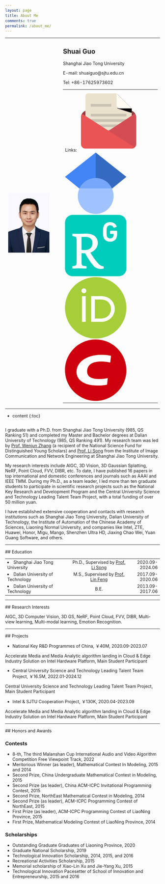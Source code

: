 ```yaml
---
layout: page
title: About Me
comments: true
permalink: /about_me/
---
```

<!-- 照片和基本信息 -->
<body>
    <table border="0">
      <tr>
        <td width="30%" align="right">
          <img src="/images/head.png"> 
        </td>
        <td width="6%" align="center">
          <!-- 如果这个单元格是空的，确保它的存在是有意义的 -->
        </td>
        <td width="64%" align="left">
          <h2>Shuai Guo</h2>
          <p>Shanghai Jiao Tong University</p>
          <p>E-mail: shuaiguo@sjtu.edu.cn</p>
          <p>Tel: +86-17625973602</p>
          <table border="0">
            <tr>
              <td align="left" colspan="3"> <!-- 合并列以简化布局 -->
                Links: 
                <a href="mailto:{{ site.email }}">
                  <!-- 确保电子邮件链接是直接指定的 -->
                  <span class="icon">
                    <svg t="1708346904115" class="icon" viewBox="0 0 1024 1024" version="1.1" xmlns="http://www.w3.org/2000/svg" p-id="7073" width="200" height="200"><path d="M848.76288 333.62432H164.99712C99.32288 333.62432 46.08 386.87232 46.08 452.54144v297.28768c0 65.67424 53.24288 118.92224 118.91712 118.92224h683.77088c65.66912 0 118.91712-53.24288 118.91712-118.92224V452.54144c-0.00512-65.66912-53.248-118.91712-118.92224-118.91712z" fill="#96383D" p-id="7074"></path><path d="M639.8208 51.2h-474.8288a44.58496 44.58496 0 0 0-44.59008 44.59008v609.44896a44.57984 44.57984 0 0 0 44.59008 44.59008h683.776a44.58496 44.58496 0 0 0 44.59008-44.59008V304.73728L639.8208 51.2z" fill="#EBE2CE" p-id="7075"></path><path d="M551.4752 229.57568H209.59232v44.59008h341.88288v-44.59008zM209.59232 794.42432h594.58048v-44.5952H209.59232v44.5952z m0-89.18528h594.58048v-44.5952H209.59232v44.5952z m0-178.37568h594.58048v-44.5952H209.59232v44.5952z m0 89.18528h594.58048v-44.59008H209.59232v44.59008z m0-222.96576v44.59008h594.58048v-44.59008H209.59232z" fill="#C9C1B1" p-id="7076"></path><path d="M941.83936 393.31328L75.60704 955.02848c12.89216 10.93632 29.29664 17.77152 47.44192 17.77152H893.5936c40.91904 0 74.09152-33.4592 74.09152-74.74688V449.60768c-0.00512-22.58432-10.14784-42.58816-25.84576-56.2944z" fill="#D54D54" p-id="7077"></path><path d="M71.99232 396.5696C56.25344 410.18368 46.08 430.08512 46.08 452.54144v445.93152C46.08 939.53024 79.34976 972.8 120.40192 972.8h772.95104c18.20672 0 34.65216-6.79424 47.56992-17.664L71.99232 396.5696z" fill="#EA5455" p-id="7078"></path><path d="M655.52384 66.90816v236.8l237.82912 74.89024V304.73728z" fill="" p-id="7079"></path><path d="M640.66048 52.0448v207.2576a44.58496 44.58496 0 0 0 44.5952 44.5952h207.2576l-251.8528-251.8528z" fill="#FFFBF2" p-id="7080"></path></svg>
                  </span> 
                </a>
                <a href="https://scholar.google.com/citations?user=ZMlpuqsAAAAJ&hl=zh-CN">
                    <span class="icon">
                        <svg t="1708344022368" class="icon" viewBox="0 0 1024 1024" version="1.1" xmlns="http://www.w3.org/2000/svg" p-id="1467" width="200" height="200"><path d="M512 822.24L0 405.334 512 0z" fill="#4285F4" p-id="1468"></path><path d="M512 822.24l512-416.906L512 0z" fill="#356AC3" p-id="1469"></path><path d="M512 725.334m-298.666 0a298.666 298.666 0 1 0 597.332 0 298.666 298.666 0 1 0-597.332 0Z" fill="#A0C3FF" p-id="1470"></path><path d="M242.074 597.334c47.936-100.906 150.784-170.668 269.926-170.668s221.99 69.762 269.926 170.668H242.074z" fill="#76A7FA" p-id="1471"></path></svg>
                    </span> 
                </a>
                <a href="https://www.researchgate.net/profile/Shuai-Guo-15">
                    <span class="icon">
                        <svg t="1708346022026" class="icon" viewBox="0 0 1024 1024" version="1.1" xmlns="http://www.w3.org/2000/svg" p-id="2496" width="200" height="200"><path d="M334.624 587.104a612.576 612.576 0 0 1-58.88-2.208v-216.224c11.232-0.768 24.8-1.152 41.856-1.28l25.216-0.096c73.568 0 114.976 37.92 114.976 106.24 0 69.216-47.008 113.536-123.136 113.536zM896.032 0h-768a128 128 0 0 0-128 128v768a128 128 0 0 0 128 128h768a128 128 0 0 0 128-128V128a128 128 0 0 0-128-128z m-249.6 888.8l-3.808 5.76c-10.752 4.896-27.872 7.84-44.288 7.84-52.48 0-96.672-20.224-126.24-55.808-35.2-40.576-87.52-118.144-136.704-205.824-28.32 0-38.912-0.224-52.608-0.896l-6.912-0.512v144.8c0 48.768 7.84 61.92 31.616 65.504l47.104 6.4 5.536 6.4v26.336l-6.656 6.4a3323.68 3323.68 0 0 0-115.712-2.688c-24.448 0-49.888 0.64-79.584 1.632l-29.792 1.12-6.56-6.4v-26.368l5.248-6.272 34.4-6.4c24.064-4.576 32-17.44 32-65.408V426.272c0-47.968-7.936-60.896-31.872-65.44l-34.464-6.432-5.504-6.176v-26.368l6.656-6.4c52.512 1.504 105.088 1.312 157.568-0.48 31.616-0.928 50.56-1.312 73.312-1.312 114.464 0 188.544 55.68 188.544 155.392 0 70.4-53.376 138.656-124.544 159.456 39.296 68.512 88.672 135.84 132.768 184.192 26.208 28.288 56.704 46.08 84.096 46.08l6.4 6.4z m223.616-586.464c0 19.36-0.352 28.576-1.44 38.816a172.384 172.384 0 0 1-5.76 30.688c-7.936 24.576-20.608 42.24-39.904 55.424-19.2 13.088-43.808 20.192-70.4 20.192-27.232 0-50.4-6.272-69.376-18.912-19.104-12.672-32.8-31.584-40.96-56.32a104.288 104.288 0 0 1-3.84-14.688 283.872 283.872 0 0 1-4.096-40.672 1036.544 1036.544 0 0 1 0-64.64c0.48-13.6 1.824-27.232 4.192-40.608a99.84 99.84 0 0 1 3.808-14.688c8.192-24.8 21.888-43.648 40.992-56.32 18.976-12.672 42.24-18.944 69.472-18.944 13.984 0 26.656 1.664 38.048 4.96 11.36 3.328 21.504 7.84 30.432 13.728s16.512 12.672 22.912 20.48c6.304 7.68 11.52 16 15.456 24.352 3.104 5.536 1.92 11.52-4.48 15.36l-32.416 13.28c-5.984 3.328-12.032 1.152-14.976-4.736-7.936-14.56-13.568-21.536-22.016-26.88a55.232 55.232 0 0 0-32.896-8.672c-14.72 0-21.504 2.272-32.384 9.952a53.504 53.504 0 0 0-21.152 28.704c-2.4 7.296-3.84 14.848-4.352 22.528a824.832 824.832 0 0 0 0 99.84c0.512 7.68 1.952 15.232 4.352 22.528 2.784 10.592 9.472 19.712 18.688 25.6a58.56 58.56 0 0 0 34.912 10.016c12.448 0.352 24.704-3.104 35.2-9.856 8.576-5.792 14.88-14.368 17.824-24.32l1.792-6.24c1.12-3.968 2.016-8.032 2.656-12.128 0.896-5.536 1.12-10.24 1.12-22.56h-49.376l-0.128-0.224c-6.528 0-10.88-4.352-10.88-10.88v-30.08c0-6.432 4.352-10.88 10.88-10.88h97.28c6.432 0 10.88 4.448 10.88 10.88z" fill="#00CCBB" p-id="2497"></path></svg>
                    </span> 
                </a>
                <a href="https://orcid.org/0000-0001-9102-6545">
                    <span class="icon">
                        <svg t="1708347159499" class="icon" viewBox="0 0 1024 1024" version="1.1" xmlns="http://www.w3.org/2000/svg" p-id="8920" width="200" height="200"><path d="M512 0C229.216 0 0 229.216 0 512s229.216 512 512 512 512-229.216 512-512S794.784 0 512 0zM314.4 186.784c22.4 0 40.416 18.4 40.416 40.416s-18.016 40.416-40.416 40.416a40.544 40.544 0 0 1-40.416-40.384c0-22.4 18.016-40.416 40.416-40.416z m-30.784 129.632h61.6v428.416H283.616z m151.968 0h166.4c158.368 0 228 113.184 228 214.4 0 109.984-86.016 214.4-227.2 214.4h-167.2z m61.6 55.584v317.6H595.2c139.616 0 171.616-105.984 171.616-158.816 0-86.016-54.784-158.816-174.816-158.816z" fill="#A6CE39" p-id="8921"></path></svg>
                    </span> 
                </a>  
                <a href="https://blog.csdn.net/qq_30565883?type=blog">
                    <span class="icon">
                        <svg t="1708346213000" class="icon" viewBox="0 0 1024 1024" version="1.1" xmlns="http://www.w3.org/2000/svg" p-id="3495" width="200" height="200"><path d="M512 0c282.784 0 512 229.216 512 512s-229.216 512-512 512S0 794.784 0 512 229.216 0 512 0z m189.952 752l11.2-108.224c-31.904 9.536-100.928 16.128-147.712 16.128-134.464 0-205.728-47.296-195.328-146.304 11.584-110.688 113.152-145.696 232.64-145.696 54.784 0 122.432 8.8 151.296 18.336L768 272.704C724.544 262.24 678.272 256 599.584 256c-203.2 0-388.704 94.88-406.4 263.488C178.336 660.96 303.584 768 535.616 768c80.672 0 138.464-6.432 166.336-16z" fill="#CE000D" p-id="3496"></path></svg>
                    </span> 
                </a>                
              </td>
            </tr>
          </table>
        </td>
      </tr>
    </table>
</body>


* content
{:toc}

## <a> </a>

I graduate with a Ph.D. from Shanghai Jiao Tong University (985, QS Ranking 51) and completed my Master and Bachelor degrees at Dalian University of Technology (985, QS Ranking 491). My research team was led by <a href="https://ee.sjtu.edu.cn/FacultyDetail.aspx?id=14&infoid=66&flag=66">Prof. Wenjun Zhang</a> (a recipient of the National Science Fund for Distinguished Young Scholars) and <a href="https://ee.sjtu.edu.cn/FacultyDetail.aspx?id=22&infoid=66&flag=66">Prof. Li Song</a> from the Institute of Image Communication and Network Engineering at Shanghai Jiao Tong University.

My research interests include AIGC, 3D Vision, 3D Gaussian Splatting, NeRF, Point Cloud, FVV, DIBR, etc. To date, I have published 16 papers in top international and domestic conferences and journals such as AAAI and IEEE TMM. During my Ph.D., as a team leader, I led more than ten graduate students to participate in scientific research projects such as the National Key Research and Development Program and the Central University Science and Technology Leading Talent Team Project, with a total funding of over 50 million yuan.

I have established extensive cooperation and contacts with research institutions such as Shanghai Jiao Tong University, Dalian University of Technology, the Institute of Automation of the Chinese Academy of Sciences, Liaoning Normal University, and companies like Intel, ZTE, Huawei, Honor, Migu, Mango, Shenzhen Ultra HD, Jiaxing Chao Wei, Yuan Guang Software, and others.

<hr>
## Education

<table border="0">
    <tr>
        <td width="40%" align="left">
            <li>Shanghai Jiao Tong University</li>
        </td>
        <td width="2%" align="center">
            <a></a>
        </td>
        <td width="38%" align="middle">
            Ph.D., Supervised by <a href="https://ee.sjtu.edu.cn/FacultyDetail.aspx?id=22&infoid=66&flag=66">Prof. Li Song</a>
        </td>
        <td width="2%" align="center">
            <a></a>
        </td>
        <td width="18%" align="right">
            2020.09-2024.06
        </td>
    </tr>
    <tr>
        <td width="40%" align="left">
            <li>Dalian University of Technology</li>
        </td>
        <td width="2%" align="center">
            <a></a>
        </td>
        <td width="38%" align="middle">
            M.S., Supervised by <a href="http://faculty.dlut.edu.cn/fenglin/zh_CN/index.htm">Prof. Lin Feng</a>
        </td>
        <td width="2%" align="center">
            <a></a>
        </td>
        <td width="18%" align="right">
            2017.09-2020.06
        </td>
    </tr>
    <tr>
        <td width="40%" align="left">
            <li>Dalian University of Technology</li>
        </td>
        <td width="2%" align="center">
            <a></a>
        </td>
        <td width="38%" align="middle">
            B.E.
        </td>
        <td width="2%" align="center">
            <a></a>
        </td>
        <td width="18%" align="right">
            2013.09-2017.06
        </td>
    </tr>
</table>

<hr>
## Research Interests

AIGC, 3D Computer Vision, 3D GS, NeRF, Point Cloud, FVV, DIBR, Multi-view learning, Multi-modal learning, Emotion Recognition.

<hr>
## Projects

* National Key R&D Programmes of China, ￥40M, 2020.09-2023.07

Accelerate Media and Media Analytic algorithm landing in Cloud & Edge Industry Solution on Intel Hardware Platform, Main Student Participant

* Central University Science and Technology Leading Talent Team Project, ￥16.5M, 2022.01-2024.12

Central University Science and Technology Leading Talent Team Project, Main Student Participant

* Intel & SJTU Cooperation Project, ￥130K, 2020.04-2023.09

Accelerate Media and Media Analytic algorithm landing in Cloud & Edge Industry Solution on Intel Hardware Platform, Main Student Participant

<hr>
## Honors and Awards

### Contests
* 8-th, The third Malanshan Cup International Audio and Video Algorithm Competition Free Viewpoint Track, 2022
* Meritorious Winner (as leader), Mathematical Contest In Modeling, 2015 and 2014
* Second Prize, China Undergraduate Mathematical Contest in Modeling, 2015
* Second Prize (as leader), China ACM-ICPC Invitational Programming Contest, 2015
* Second Prize, NorthEast Mathematical Contest in Modeling, 2014
* Second Prize (as leader), ACM-ICPC Programming Contest of NorthEast, 2015
* First Prize (as leader), ACM-ICPC Programming Contest of LiaoNing Province, 2015
* First Prize, Mathematical Modeling Contest of LiaoNing Province, 2014

### Scholarships
* Outstanding Graduate Graduates of Liaoning Province, 2020
* Graduate National Scholarship, 2019
* Technological Innovation Scholarship, 2014, 2015, and 2016
* Recreational Activities Scholarship, 2015
* Memorial scholarship of Xiao-Lin Xu and Jie-Yang Xu, 2015
* Technological Innovation Pacesetter of School of Innovation and Entrepreneurship, 2015 and 2016
